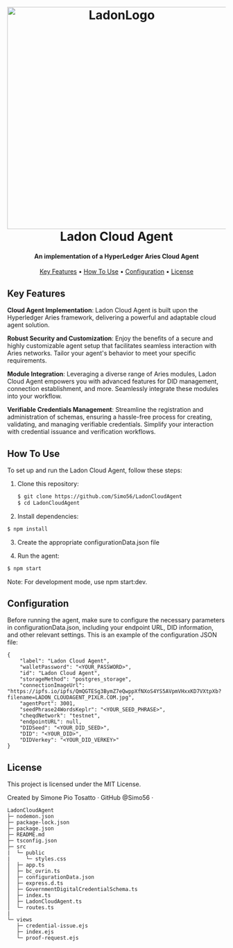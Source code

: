<h1 align="center">
  <br>
  <img width="512" alt="LadonLogo" src="https://github.com/Simo56/LadonCloudAgent/assets/20564263/22c02a08-5ff9-4c09-b92a-8f581d18abc7">
  <br>
  Ladon Cloud Agent
  <br>

</h1>

<h4 align="center">An implementation of a HyperLedger Aries Cloud Agent</h4>

<p align="center">
  <a href="#key-features">Key Features</a> •
  <a href="#how-to-use">How To Use</a> •
  <a href="#configuration">Configuration</a> •
  <a href="#license">License</a>
</p>

## Key Features

<b>Cloud Agent Implementation</b>: Ladon Cloud Agent is built upon the Hyperledger Aries framework, delivering a powerful and adaptable cloud agent solution.

<b>Robust Security and Customization</b>: Enjoy the benefits of a secure and highly customizable agent setup that facilitates seamless interaction with Aries networks. Tailor your agent's behavior to meet your specific requirements.

<b>Module Integration</b>: Leveraging a diverse range of Aries modules, Ladon Cloud Agent empowers you with advanced features for DID management, connection establishment, and more. Seamlessly integrate these modules into your workflow.

<b>Verifiable Credentials Management</b>: Streamline the registration and administration of schemas, ensuring a hassle-free process for creating, validating, and managing verifiable credentials. Simplify your interaction with credential issuance and verification workflows.

## How To Use

To set up and run the Ladon Cloud Agent, follow these steps:

1. Clone this repository:
   ```bash
   $ git clone https://github.com/Simo56/LadonCloudAgent
   $ cd LadonCloudAgent
   ```
2. Install dependencies:

```bash
$ npm install
```

3. Create the appropriate configurationData.json file

4. Run the agent:

```bash
$ npm start
```

Note: For development mode, use npm start:dev.

## Configuration

Before running the agent, make sure to configure the necessary parameters in configurationData.json, including your endpoint URL, DID information, and other relevant settings.
This is an example of the configuration JSON file:

```
{
    "label": "Ladon Cloud Agent",
    "walletPassword": "<YOUR_PASSWORD>",
    "id": "Ladon Cloud Agent",
    "storageMethod": "postgres_storage",
    "connectionImageUrl": "https://ipfs.io/ipfs/QmQGTESg3BymZ7eQwppXfNXoS4YS5AVpmVHxxKD7VXtpXb?filename=LADON_CLOUDAGENT_PIXLR.COM.jpg",
    "agentPort": 3001,
    "seedPhrase24WordsKeplr": "<YOUR_SEED_PHRASE>",
    "cheqdNetwork": "testnet",
    "endpointURL": null,
    "DIDSeed": "<YOUR_DID_SEED>",
    "DID": "<YOUR_DID>",
    "DIDVerkey": "<YOUR_DID_VERKEY>"
}
```

## License

This project is licensed under the MIT License.

Created by Simone Pio Tosatto ·
GitHub @Simo56 ·

```
LadonCloudAgent
├─ nodemon.json
├─ package-lock.json
├─ package.json
├─ README.md
├─ tsconfig.json
├─ src
|  └─ public
|     └─ styles.css
│  ├─ app.ts
│  ├─ bc_ovrin.ts
│  ├─ configurationData.json
│  ├─ express.d.ts
│  ├─ GovernmentDigitalCredentialSchema.ts
│  ├─ index.ts
│  ├─ LadonCloudAgent.ts
│  └─ routes.ts
|
└─ views
   ├─ credential-issue.ejs
   ├─ index.ejs
   └─ proof-request.ejs

```
